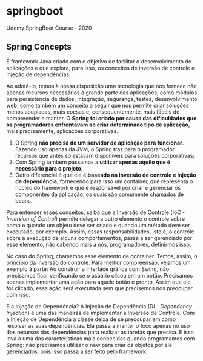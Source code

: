 # springboot
Udemy SpringBoot Course - 2020

## Spring Concepts

É framework Java criado com o objetivo de facilitar o desenvolvimento de aplicações e que explora, para isso, os conceitos de inversão de controle e injeção de dependências.

Ao adotá-lo, temos à nossa disposição uma tecnologia que nos fornece não apenas recursos necessários à grande parte das aplicações, como módulos para persistência de dados, integração, segurança, testes, desenvolvimento web, como também um conceito a seguir que nos permite criar soluções menos acopladas, mais coesas e, consequentemente, mais fáceis de compreender e manter. O **Spring foi criado por causa das dificuldades que os programadores enfrentavam ao criar determinado tipo de aplicação**, mais precisamente, aplicações corporativas.

1.  O Spring **não precisa de um servidor de aplicação para funcionar**. Fazendo uso apenas da JVM, o Spring traz para o programador recursos que antes só estavam disponíveis para soluções corporativas;
2. Com Spring também passamos a **utilizar apenas aquilo que é necessário para o projeto**.
3. Outro diferencial é que ele é **baseado na inversão de controle e injeção de dependência**, fornecendo para isso um container, que representa o núcleo do framework e que é responsável por criar e gerenciar os componentes da aplicação, os quais são comumente chamados de beans.

Para entender esses conceitos, saiba que a Inversão de Controle (IoC - *Inversion of Control*) permite delegar a outro elemento o controle sobre como e quando um objeto deve ser criado e quando um método deve ser executado, por exemplo. Assim, essas responsabilidades, isto é, o controle sobre a execução de alguns comportamentos, passa a ser gerenciado por esse elemento, não cabendo mais a nós, programadores, definirmos isso.

No caso do Spring, chamamos esse elemento de container. Temos, assim, o princípio da inversão do controle. Para melhor compreensão, vejamos um exemplo à parte: Ao construir a interface gráfica com Swing, não precisamos ficar verificando se o usuário clicou em um botão. Precisamos apenas implementar uma ação para aquele botão e pronto. Assim que ele for clicado, essa ação será executada sem que precisemos nos preocupar com isso.

E a Injeção de Dependência? A Injeção de Dependência (DI - *Dependency Injection*) é uma das maneiras de implementar a Inversão de Controle. Com a Injeção de Dependência a classe deixa de se preocupar em como resolver as suas dependências. Ela passa a manter o foco apenas no uso dos recursos das dependências para realizar as tarefas que precisa. E isso leva a uma das características mais conhecidas quando programamos com Spring: não precisamos utilizar o new para criar os objetos por ele gerenciados, pois isso passa a ser feito pelo framework.